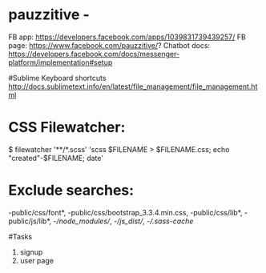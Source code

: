 # pauzzitive - 

FB app: https://developers.facebook.com/apps/1039831739439257/
FB page: https://www.facebook.com/pauzzitive/?
Chatbot docs: https://developers.facebook.com/docs/messenger-platform/implementation#setup


#Sublime Keyboard shortcuts
http://docs.sublimetext.info/en/latest/file_management/file_management.html

# CSS Filewatcher:
$ filewatcher '**/*.scss' 'scss $FILENAME > $FILENAME.css; echo "created"-$FILENAME; date'

# Exclude searches:
-public/css/font*, -public/css/bootstrap_3.3.4.min.css, -public/css/lib*, -public/js/lib*, -*/node_modules/*, -*/js_dist/*, -*/.sass-cache*

#Tasks
1. signup
2. user page 
